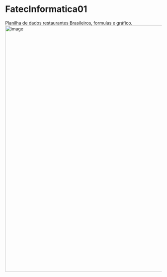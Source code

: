 # FatecInformatica01
Planilha de dados restaurantes Brasileiros, formulas e gráfico.
<img width="1896" height="792" alt="image" src="https://github.com/user-attachments/assets/24017e2e-35fc-44ef-922a-961a9febe73e" />
